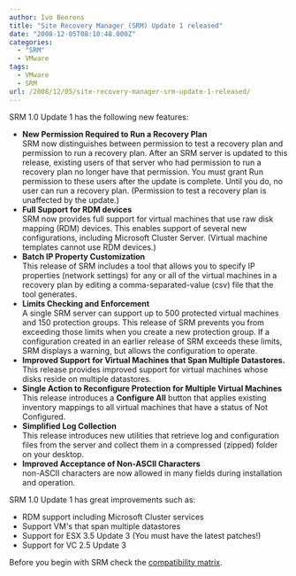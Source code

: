 ```yaml
---
author: Ivo Beerens
title: "Site Recovery Manager (SRM) Update 1 released"
date: "2008-12-05T08:10:48.000Z"
categories: 
  - "SRM"
  - VMware
tags:
  - VMware
  - SRM
url: /2008/12/05/site-recovery-manager-srm-update-1-released/
---
```


SRM 1.0 Update 1 has the following new features:

- **New Permission Required to Run a Recovery Plan**  
    SRM now distinguishes between permission to test a recovery plan and permission to run a recovery plan. After an SRM server is updated to this release, existing users of that server who had permission to run a recovery plan no longer have that permission. You must grant Run permission to these users after the update is complete. Until you do, no user can run a recovery plan. (Permission to test a recovery plan is unaffected by the update.)
- **Full Support for RDM devices**  
    SRM now provides full support for virtual machines that use raw disk mapping (RDM) devices. This enables support of several new configurations, including Microsoft Cluster Server. (Virtual machine templates cannot use RDM devices.)
- **Batch IP Property Customization**  
    This release of SRM includes a tool that allows you to specify IP properties (network settings) for any or all of the virtual machines in a recovery plan by editing a comma-separated-value (csv) file that the tool generates.
- **Limits Checking and Enforcement**  
    A single SRM server can support up to 500 protected virtual machines and 150 protection groups. This release of SRM prevents you from exceeding those limits when you create a new protection group. If a configuration created in an earlier release of SRM exceeds these limits, SRM displays a warning, but allows the configuration to operate.
- **Improved Support for Virtual Machines that Span Multiple Datastores.**  
    This release provides improved support for virtual machines whose disks reside on multiple datastores.
- **Single Action to Reconfigure Protection for Multiple Virtual Machines**  
    This release introduces a **Configure All** button that applies existing inventory mappings to all virtual machines that have a status of Not Configured.
- **Simplified Log Collection**  
    This release introduces new utilities that retrieve log and configuration files from the server and collect them in a compressed (zipped) folder on your desktop.
- **Improved Acceptance of Non-ASCII Characters**  
    non-ASCII characters are now allowed in many fields during installation and operation.

SRM 1.0 Update 1 has great improvements such as:
- RDM support including Microsoft Cluster services
- Support VM's that span multiple datastores
- Support for ESX 3.5 Update 3 (You must have the latest patches!)
- Support for VC 2.5 Update 3

Before you begin with SRM check the [compatibility matrix](http://www.vmware.com/pdf/srm_10_compat_matrix.pdf). 